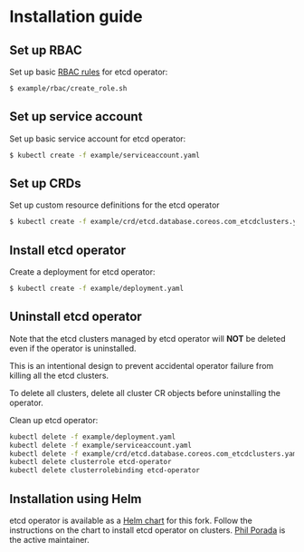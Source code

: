 # Installation guide

## Set up RBAC

Set up basic [RBAC rules][rbac-rules] for etcd operator:

```bash
$ example/rbac/create_role.sh
```

## Set up service account

Set up basic service account for etcd operator:

```bash
$ kubectl create -f example/serviceaccount.yaml
```

## Set up CRDs

Set up custom resource definitions for the etcd operator

```bash
$ kubectl create -f example/crd/etcd.database.coreos.com_etcdclusters.yaml
```

## Install etcd operator

Create a deployment for etcd operator:

```bash
$ kubectl create -f example/deployment.yaml
```

## Uninstall etcd operator

Note that the etcd clusters managed by etcd operator will **NOT** be deleted even if the operator is uninstalled.

This is an intentional design to prevent accidental operator failure from killing all the etcd clusters.

To delete all clusters, delete all cluster CR objects before uninstalling the operator.

Clean up etcd operator:

```bash
kubectl delete -f example/deployment.yaml
kubectl delete -f example/serviceaccount.yaml
kubectl delete -f example/crd/etcd.database.coreos.com_etcdclusters.yaml
kubectl delete clusterrole etcd-operator
kubectl delete clusterrolebinding etcd-operator
```

## Installation using Helm

etcd operator is available as a [Helm chart][etcd-helm] for this fork. Follow the instructions on the chart to install etcd operator on clusters.
[Phil Porada][pgporada] is the active maintainer.


[rbac-rules]: rbac.md
[etcd-helm]: https://github.com/pgporada/etcd-operator-helm-chart
[pgporada]: https://github.com/pgporada